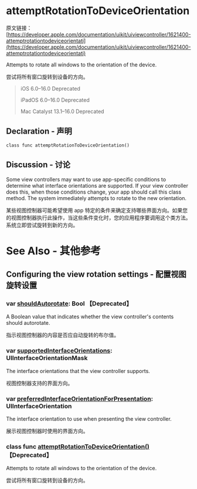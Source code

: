 # attemptRotationToDeviceOrientation

原文链接：[https://developer.apple.com/documentation/uikit/uiviewcontroller/1621400-attemptrotationtodeviceorientati](https://developer.apple.com/documentation/uikit/uiviewcontroller/1621400-attemptrotationtodeviceorientati)

Attempts to rotate all windows to the orientation of the device.

尝试将所有窗口旋转到设备的方向。

> iOS 6.0–16.0 Deprecated
> 
> iPadOS 6.0–16.0 Deprecated
> 
> Mac Catalyst 13.1–16.0 Deprecated

## Declaration - 声明

```
class func attemptRotationToDeviceOrientation()

```

## Discussion - 讨论

Some view controllers may want to use app-specific conditions to determine what interface orientations are supported. If your view controller does this, when those conditions change, your app should call this class method. The system immediately attempts to rotate to the new orientation.

某些视图控制器可能希望使用 app 特定的条件来确定支持哪些界面方向。如果您的视图控制器执行此操作，当这些条件变化时，您的应用程序要调用这个类方法。系统立即尝试旋转到新的方向。

# See Also - 其他参考

## Configuring the view rotation settings - 配置视图旋转设置

### var [shouldAutorotate](https://developer.apple.com/documentation/uikit/uiviewcontroller/1621419-shouldautorotate): Bool 【Deprecated】

A Boolean value that indicates whether the view controller's contents should autorotate.

指示视图控制器的内容是否应自动旋转的布尔值。

### var [supportedInterfaceOrientations](https://developer.apple.com/documentation/uikit/uiviewcontroller/1621435-supportedinterfaceorientations): UIInterfaceOrientationMask

The interface orientations that the view controller supports.

视图控制器支持的界面方向。

### var [preferredInterfaceOrientationForPresentation](https://developer.apple.com/documentation/uikit/uiviewcontroller/1621438-preferredinterfaceorientationfor): UIInterfaceOrientation

The interface orientation to use when presenting the view controller.

展示视图控制器时使用的界面方向。

### class func [attemptRotationToDeviceOrientation()](https://developer.apple.com/documentation/uikit/uiviewcontroller/1621400-attemptrotationtodeviceorientati) 【Deprecated】

Attempts to rotate all windows to the orientation of the device.

尝试将所有窗口旋转到设备的方向。


